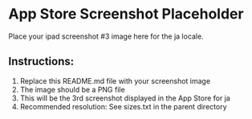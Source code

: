 # App Store Screenshot Placeholder

Place your ipad screenshot #3 image here for the ja locale.

## Instructions:
1. Replace this README.md file with your screenshot image
2. The image should be a PNG file
3. This will be the 3rd screenshot displayed in the App Store for ja
4. Recommended resolution: See sizes.txt in the parent directory
